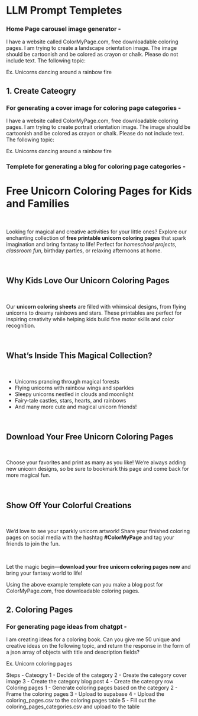 # LLM Prompt Templetes

### Home Page carousel image generator -

I have a website called ColorMyPage.com, free downloadable coloring pages. I am trying to create a landscape orientation image. The image should be cartoonish and be colored as crayon or chalk. Please do not include text. The following topic: 

Ex. Unicorns dancing around a rainbow fire

## 1. Create Cateogry

### For generating a cover image for coloring page categories -

I have a website called ColorMyPage.com, free downloadable coloring pages. I am trying to create portrait orientation image. The image should be cartoonish and be colored as crayon or chalk. Please do not include text. The following topic: 

Ex. Unicorns dancing around a rainbow fire

### Templete for generating a blog for coloring page categories -

<h1>Free Unicorn Coloring Pages for Kids and Families</h1>
<br>
<p>Looking for magical and creative activities for your little ones? Explore our enchanting collection of <strong>free printable unicorn coloring pages</strong> that spark imagination and bring fantasy to life! Perfect for <em>homeschool projects</em>, <em>classroom fun</em>, birthday parties, or relaxing afternoons at home.</p>
<br>

<h2>Why Kids Love Our Unicorn Coloring Pages</h2>
<br>
<p>Our <strong>unicorn coloring sheets</strong> are filled with whimsical designs, from flying unicorns to dreamy rainbows and stars. These printables are perfect for inspiring creativity while helping kids build fine motor skills and color recognition.</p>
<br>

<h2>What’s Inside This Magical Collection?</h2>
<br>
<ul>
  <li>Unicorns prancing through magical forests</li>
  <li>Flying unicorns with rainbow wings and sparkles</li>
  <li>Sleepy unicorns nestled in clouds and moonlight</li>
  <li>Fairy-tale castles, stars, hearts, and rainbows</li>
  <li>And many more cute and magical unicorn friends!</li>
</ul>
<br>

<h2>Download Your Free Unicorn Coloring Pages</h2>
<br>
<p>Choose your favorites and print as many as you like! We’re always adding new unicorn designs, so be sure to bookmark this page and come back for more magical fun.</p>
<br>

<h2>Show Off Your Colorful Creations</h2>
<br>
<p>We’d love to see your sparkly unicorn artwork! Share your finished coloring pages on social media with the hashtag <strong>#ColorMyPage</strong> and tag your friends to join the fun.</p>
<br>

<p>Let the magic begin—<strong>download your free unicorn coloring pages now</strong> and bring your fantasy world to life!</p>


Using the above example templete can you make a blog post for ColorMyPage.com, free downloadable coloring pages.

## 2. Coloring Pages

### For generating page ideas from chatgpt -

I am creating ideas for a coloring book. Can you give me 50 unique and creative ideas on the following topic, and return the response in the form of a json array of objects with title and description fields?

Ex. Unicorn coloring pages

Steps -
Cateogry
    1 - Decide of the category
    2 - Create the category cover image
    3 - Create the category blog post
    4 - Create the cateogry row
Coloring pages
    1 - Generate coloring pages based on the category
    2 - Frame the coloring pages
    3 - Upload to supabase
    4 - Upload the coloring_pages.csv to the coloring pages table
    5 - Fill out the coloring_pages_categories.csv and upload to the table